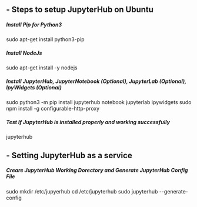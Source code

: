 ## - Steps to setup JupyterHub on Ubuntu

##### Install Pip for Python3
sudo apt-get install python3-pip

##### Install NodeJs 
sudo apt-get install -y nodejs

##### Install JupyterHub, JupyterNotebook (Optional), JupyterLab (Optional), IpyWidgets (Optional)

sudo python3 -m pip install jupyterhub notebook jupyterlab ipywidgets
sudo npm install -g configurable-http-proxy

##### Test If JupyterHub is installed properly and working successfully
jupyterhub


## - Setting JupyterHub as a service

##### Creare JupyterHub Working Dorectory and Generate JupyterHub Config File
sudo mkdir /etc/jupyerhub
cd /etc/jupyterhub
sudo jupyterhub --generate-config




